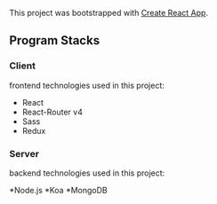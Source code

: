 This project was bootstrapped with [Create React App](https://github.com/facebook/create-react-app).


## Program Stacks

### Client 
frontend technologies used in this project:

* React
* React-Router v4
* Sass
* Redux

### Server 
backend technologies used in this project:

*Node.js
*Koa
*MongoDB
